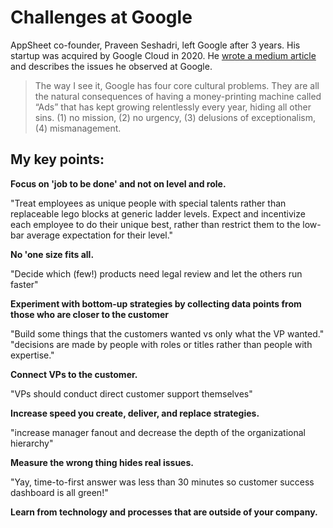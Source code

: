# Challenges at Google

AppSheet co-founder, Praveen Seshadri, left Google after 3 years. His startup was acquired by Google Cloud in 2020. He [wrote a medium article](https://medium.com/@pravse/the-maze-is-in-the-mouse-980c57cfd61a) and describes the issues he observed at Google.

> The way I see it, Google has four core cultural problems. They are all the natural consequences of having a money-printing machine called “Ads” that has kept growing relentlessly every year, hiding all other sins. (1) no mission, (2) no urgency, (3) delusions of exceptionalism, (4) mismanagement.

## My key points:

**Focus on 'job to be done' and not on level and role.**

"Treat employees as unique people with special talents rather than replaceable lego blocks at generic ladder levels. Expect and incentivize each employee to do their unique best, rather than restrict them to the low-bar average expectation for their level."

**No 'one size fits all.**

"Decide which (few!) products need legal review and let the others run faster"

**Experiment with bottom-up strategies by collecting data points from those who are closer to the customer**

"Build some things that the customers wanted vs only what the VP wanted."
"decisions are made by people with roles or titles rather than people with expertise."

**Connect VPs to the customer.**

"VPs should conduct direct customer support themselves"

**Increase speed you create, deliver, and replace strategies.**

"increase manager fanout and decrease the depth of the organizational hierarchy"

**Measure the wrong thing hides real issues.**

"Yay, time-to-first answer was less than 30 minutes so customer success dashboard is all green!"

**Learn from technology and processes that are outside of your company.**

